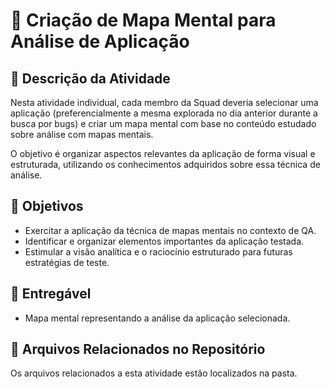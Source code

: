 # 📝 Criação de Mapa Mental para Análise de Aplicação

## 📌 Descrição da Atividade

Nesta atividade individual, cada membro da Squad deveria selecionar uma aplicação (preferencialmente a mesma explorada no dia anterior durante a busca por bugs) e criar um mapa mental com base no conteúdo estudado sobre análise com mapas mentais.

O objetivo é organizar aspectos relevantes da aplicação de forma visual e estruturada, utilizando os conhecimentos adquiridos sobre essa técnica de análise.

## 🎯 **Objetivos**

- Exercitar a aplicação da técnica de mapas mentais no contexto de QA.
- Identificar e organizar elementos importantes da aplicação testada.
- Estimular a visão analítica e o raciocínio estruturado para futuras estratégias de teste.

## 📝 Entregável

- Mapa mental representando a análise da aplicação selecionada.

## 📂 Arquivos Relacionados no Repositório

Os arquivos relacionados a esta atividade estão localizados na pasta.